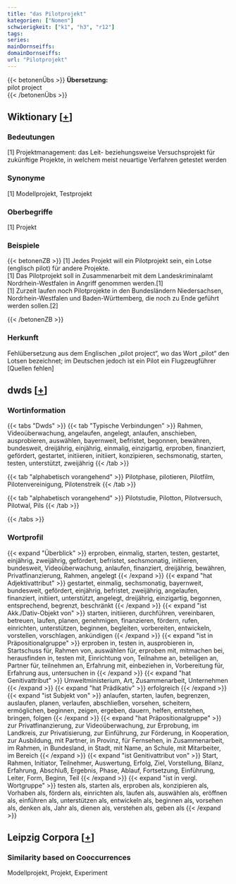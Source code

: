 ```yaml
---
title: "das Pilotprojekt"
kategorien: ["Nomen"]
schwierigkeit: ["k1", "h3", "r12"]
tags:
series:
mainDornseiffs:
domainDornseiffs:
url: "Pilotprojekt"
---
```


{{< betonenÜbs >}}
**Übersetzung:**  
pilot project  
{{< /betonenÜbs >}}

## Wiktionary [[+](https://de.wiktionary.org/wiki/Pilotprojekt)]

### Bedeutungen
[1] Projektmanagement: das Leit- beziehungsweise Versuchsprojekt für zukünftige Projekte, in welchem meist neuartige Verfahren getestet werden  

### Synonyme
[1] Modellprojekt, Testprojekt  

### Oberbegriffe
[1] Projekt  

### Beispiele
{{< betonenZB >}}
[1] Jedes Projekt will ein Pilotprojekt sein, ein Lotse (englisch pilot) für andere Projekte.  
[1] Das Pilotprojekt soll in Zusammenarbeit mit dem Landeskriminalamt Nordrhein-Westfalen in Angriff genommen werden.[1]  
[1] Zurzeit laufen noch Pilotprojekte in den Bundesländern Niedersachsen, Nordrhein-Westfalen und Baden-Württemberg, die noch zu Ende geführt werden sollen.[2]  

{{< /betonenZB >}}
### Herkunft
Fehlübersetzung aus dem Englischen „pilot project“, wo das Wort „pilot“ den Lotsen bezeichnet; im Deutschen jedoch ist ein Pilot ein Flugzeugführer [Quellen fehlen]  



## dwds [[+](https://www.dwds.de/wb/Pilotprojekt)]

### Wortinformation
{{< tabs "Dwds" >}}
{{< tab "Typische Verbindungen" >}}
Rahmen, Videoüberwachung, angelaufen, angelegt, anlaufen, anschieben, ausprobieren, auswählen, bayernweit, befristet, begonnen, bewähren, bundesweit, dreijährig, einjährig, einmalig, einzigartig, erproben, finanziert, gefördert, gestartet, initiieren, initiiert, konzipieren, sechsmonatig, starten, testen, unterstützt, zweijährig
{{< /tab >}}

{{< tab "alphabetisch vorangehend" >}}
Pilotphase, pilotieren, Pilotfilm, Pilotenvereinigung, Pilotenstreik
{{< /tab >}}

{{< tab "alphabetisch vorangehend" >}}
Pilotstudie, Pilotton, Pilotversuch, Pilotwal, Pils
{{< /tab >}}

{{< /tabs >}}

### Wortprofil
{{< expand "Überblick" >}} erproben, einmalig, starten, testen, gestartet, einjährig, zweijährig, gefördert, befristet, sechsmonatig, initiieren, bundesweit, Videoüberwachung, anlaufen, finanziert, dreijährig, bewähren, Privatfinanzierung, Rahmen, angelegt {{< /expand >}}
{{< expand "hat Adjektivattribut" >}} gestartet, einmalig, sechsmonatig, bayernweit, bundesweit, gefördert, einjährig, befristet, zweijährig, angelaufen, finanziert, initiiert, unterstützt, angelegt, dreijährig, einzigartig, begonnen, entsprechend, begrenzt, beschränkt {{< /expand >}}
{{< expand "ist Akk./Dativ-Objekt von" >}} starten, initiieren, durchführen, vereinbaren, betreuen, laufen, planen, genehmigen, finanzieren, fördern, rufen, einrichten, unterstützen, beginnen, begleiten, vorbereiten, entwickeln, vorstellen, vorschlagen, ankündigen {{< /expand >}}
{{< expand "ist in Präpositionalgruppe" >}} erproben in, testen in, ausprobieren in, Startschuss für, Rahmen von, auswählen für, erproben mit, mitmachen bei, herausfinden in, testen mit, Einrichtung von, Teilnahme an, beteiligen an, Partner für, teilnehmen an, Erfahrung mit, einbeziehen in, Vorbereitung für, Erfahrung aus, untersuchen in {{< /expand >}}
{{< expand "hat Genitivattribut" >}} Umweltministerium, Art, Zusammenarbeit, Unternehmen {{< /expand >}}
{{< expand "hat Prädikativ" >}} erfolgreich {{< /expand >}}
{{< expand "ist Subjekt von" >}} anlaufen, starten, laufen, begrenzen, auslaufen, planen, verlaufen, abschließen, vorsehen, scheitern, ermöglichen, beginnen, zeigen, ergeben, dauern, helfen, entstehen, bringen, folgen {{< /expand >}}
{{< expand "hat Präpositionalgruppe" >}} zur Privatfinanzierung, zur Videoüberwachung, zur Erprobung, im Landkreis, zur Privatisierung, zur Einführung, zur Förderung, in Kooperation, zur Ausbildung, mit Partner, in Provinz, für Fernsehen, in Zusammenarbeit, im Rahmen, in Bundesland, in Stadt, mit Name, an Schule, mit Mitarbeiter, im Bereich {{< /expand >}}
{{< expand "ist Genitivattribut von" >}} Start, Rahmen, Initiator, Teilnehmer, Auswertung, Erfolg, Ziel, Vorstellung, Bilanz, Erfahrung, Abschluß, Ergebnis, Phase, Ablauf, Fortsetzung, Einführung, Leiter, Form, Beginn, Teil {{< /expand >}}
{{< expand "ist in vergl. Wortgruppe" >}} testen als, starten als, erproben als, konzipieren als, Vorhaben als, fördern als, einrichten als, laufen als, auswählen als, eröffnen als, einführen als, unterstützen als, entwickeln als, beginnen als, vorsehen als, denken als, Jahr als, dienen als, verstehen als, geben als {{< /expand >}}

## Leipzig Corpora [[+](https://corpora.uni-leipzig.de/en/res?word=Pilotprojekt&corpusId=deu_newscrawl-public_2018)]


### Similarity based on Cooccurrences
Modellprojekt, Projekt, Experiment

